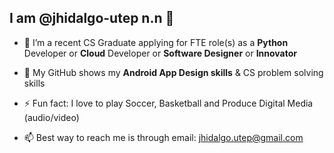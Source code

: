 
## I am @jhidalgo-utep n.n 👋 

- 👀 I’m a recent CS Graduate applying for FTE role(s) as a **Python** Developer or **Cloud** Developer or **Software Designer** or **Innovator**
 
- 🔭 My GitHub shows my **Android App Design skills** & CS problem solving skills
 
- ⚡ Fun fact: I love to play Soccer, Basketball and Produce Digital Media (audio/video)
 
- 📫 Best way to reach me is through email: jhidalgo.utep@gmail.com
